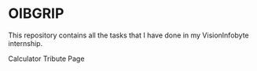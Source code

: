 # OIBGRIP

This repository contains all the tasks that I have done in my VisionInfobyte internship.

Calculator
Tribute Page
